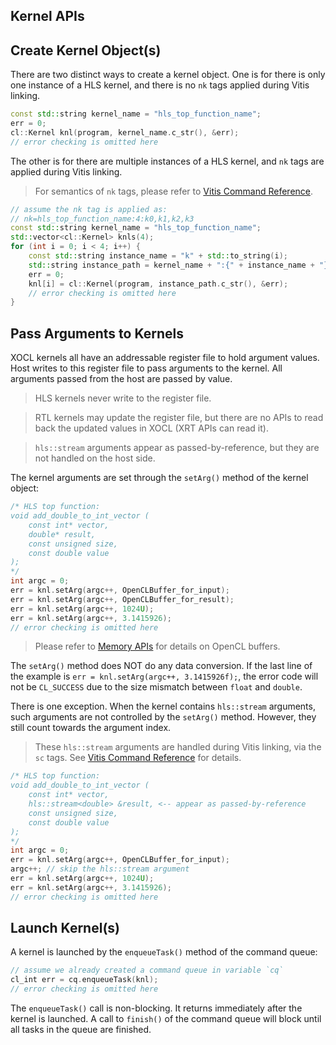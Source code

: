## Kernel APIs

## Create Kernel Object(s)
There are two distinct ways to create a kernel object.
One is for there is only one instance of a HLS kernel,
and there is no `nk` tags applied during Vitis linking.


```cpp
const std::string kernel_name = "hls_top_function_name";
err = 0;
cl::Kernel knl(program, kernel_name.c_str(), &err);
// error checking is omitted here
```

The other is for there are multiple instances of a HLS kernel,
and `nk` tags are applied during Vitis linking.
> For semantics of `nk` tags, please refer to [Vitis Command Reference](https://docs.xilinx.com/r/en-US/ug1393-vitis-application-acceleration/connectivity-Options).
```cpp
// assume the nk tag is applied as:
// nk=hls_top_function_name:4:k0,k1,k2,k3
const std::string kernel_name = "hls_top_function_name";
std::vector<cl::Kernel> knls(4);
for (int i = 0; i < 4; i++) {
    const std::string instance_name = "k" + std::to_string(i);
    std::string instance_path = kernel_name + ":{" + instance_name + "}";
    err = 0;
    knl[i] = cl::Kernel(program, instance_path.c_str(), &err);
    // error checking is omitted here
}
```

## Pass Arguments to Kernels
XOCL kernels all have an addressable register file to hold argument values.
Host writes to this register file to pass arguments to the kernel.
All arguments passed from the host are passed by value.

> HLS kernels never write to the register file.

> RTL kernels may update the register file,
but there are no APIs to read back the updated values in XOCL (XRT APIs can read it).

> `hls::stream` arguments appear as passed-by-reference, but they are not handled on the host side.

The kernel arguments are set through the `setArg()` method of the kernel object:
```cpp
/* HLS top function:
void add_double_to_int_vector (
    const int* vector,
    double* result,
    const unsigned size,
    const double value
);
*/
int argc = 0;
err = knl.setArg(argc++, OpenCLBuffer_for_input);
err = knl.setArg(argc++, OpenCLBuffer_for_result);
err = knl.setArg(argc++, 1024U);
err = knl.setArg(argc++, 3.1415926);
// error checking is omitted here
```

> Please refer to [Memory APIs](Memory.md) for details on OpenCL buffers.

The `setArg()` method does NOT do any data conversion.
If the last line of the example is `err = knl.setArg(argc++, 3.1415926f);`,
the error code will not be `CL_SUCCESS` due to the size mismatch between `float` and `double`.

There is one exception. When the kernel contains `hls::stream` arguments,
such arguments are not controlled by the `setArg()` method.
However, they still count towards the argument index.

> These `hls::stream` arguments are handled during Vitis linking, via the `sc` tags. See [Vitis Command Reference](https://docs.xilinx.com/r/en-US/ug1393-vitis-application-acceleration/connectivity-Options) for details.

```cpp
/* HLS top function:
void add_double_to_int_vector (
    const int* vector,
    hls::stream<double> &result, <-- appear as passed-by-reference
    const unsigned size,
    const double value
);
*/
int argc = 0;
err = knl.setArg(argc++, OpenCLBuffer_for_input);
argc++; // skip the hls::stream argument
err = knl.setArg(argc++, 1024U);
err = knl.setArg(argc++, 3.1415926);
// error checking is omitted here
```

## Launch Kernel(s)
A kernel is launched by the `enqueueTask()` method of the command queue:
```cpp
// assume we already created a command queue in variable `cq`
cl_int err = cq.enqueueTask(knl);
// error checking is omitted here
```

The `enqueueTask()` call is non-blocking. It returns immediately after the kernel is launched.
A call to `finish()` of the command queue will block until all tasks in the queue are finished.

